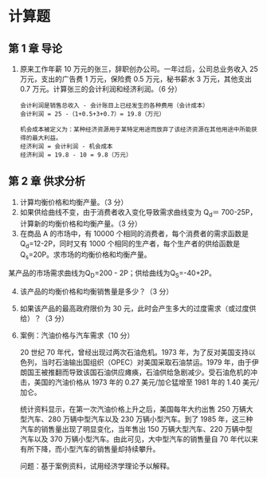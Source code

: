 # 计算题

## 第 1 章 导论

1. 原来工作年薪 10 万元的张三，辞职创办公司。一年过后，公司总业务收入 25 万元，支出的广告费 1 万元，保险费 0.5 万元，秘书薪水 3 万元，其他支出 0.7 万元。计算张三的会计利润和经济利润。（6 分）

   ```
   会计利润是销售总收入 - 会计账目上已经发生的各种费用（会计成本）
   会计利润 = 25 -（1+0.5+3+0.7）= 19.8（万元）

   机会成本被定义为：某种经济资源用于某特定用途而放弃了该经济资源在其他用途中所能获得的最大利益。
   经济利润 = 会计利润 - 机会成本
   经济利润 = 19.8 - 10 = 9.8（万元）
   ```

## 第 2 章 供求分析

1. 计算均衡价格和均衡产量。（3 分）
2. <span>如果供给曲线不变，由于消费者收入变化导致需求曲线变为 Q<sub>d</sub>＝ 700-25P，计算新的均衡价格和均衡产量。（3 分）</span>
3. <span>在商品 A 的市场中，有 10000 个相同的消费者，每个消费者的需求函数是 Q<sub>d</sub>=12-2P，同时又有 1000 个相同的生产者，每个生产者的供给函数是 Q<sub>s</sub>=20P。求市场的均衡价格和均衡产量。</span>

<p>某产品的市场需求曲线为Q<sub>D</sub>=200 - 2P；供给曲线为Q<sub>S</sub>=-40+2P。</p>

4. 该产品的均衡价格和均衡销售量是多少？（3 分）
5. 如果该产品的最高政府限价为 30 元，此时会产生多大的过度需求（或过度供给）？（3 分）
6. 案例：汽油价格与汽车需求（10 分）

   20 世纪 70 年代，曾经出现过两次石油危机。1973 年，为了反对美国支持以色列，当时石油输出国组织（OPEC）对美国采取石油禁运。1979 年，由于伊朗国王被推翻而导致该国石油供应瘫痪，石油供给急剧减少。受石油危机的冲击，美国的汽油价格从 1973 年的 0.27 美元/加仑猛增至 1981 年的 1.40 美元/加仑。

   统计资料显示，在第一次汽油价格上升之后，美国每年大约出售 250 万辆大型汽车、280 万辆中型汽车以及 230 万辆小型汽车。到了 1985 年，这三种汽车的销售量出现了明显变化，当年售出 150 万辆大型汽车、220 万辆中型汽车以及 370 万辆小型汽车。由此可见，大中型汽车的销售量自 70 年代以来有所下降，而小型汽车的销售量却持续攀升。

   问题：基于案例资料，试用经济学理论予以解释。
